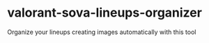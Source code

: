 # valorant-sova-lineups-organizer
Organize your lineups creating images automatically with this tool
